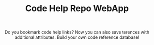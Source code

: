 <div align="center">
<h1>Code Help Repo WebApp</h1>
<br />

<br />
Do you bookmark code help links? Now you can also save terences with additional attributes. Build your own code reference database!
<br />
<br />
<br />
</div>
